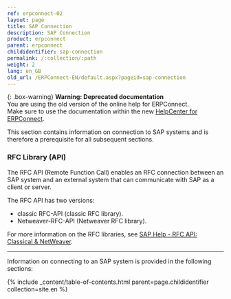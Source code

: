 ```yaml
---
ref: erpconnect-02
layout: page
title: SAP Connection
description: SAP Connection
product: erpconnect
parent: erpconnect
childidentifier: sap-connection
permalink: /:collection/:path
weight: 2
lang: en_GB
old_url: /ERPConnect-EN/default.aspx?pageid=sap-connection
---
```


{: .box-warning}
**Warning: Deprecated documentation** <br>
You are using the old version of the online help for ERPConnect.<br>
Make sure to use the documentation within the new [HelpCenter for ERPConnect](https://helpcenter.theobald-software.com/erpconnect/documentation/introduction/).

This section contains information on connection to SAP systems and is therefore a prerequisite for all subsequent sections.

### RFC Library (API)
The RFC API (Remote Function Call) enables an RFC connection between an SAP system and an external system that can communicate with SAP as a client or server.

The RFC API has two versions:
- classic RFC-API (classic RFC library).
- Netweaver-RFC-API (Netweaver RFC library). 

For more information on the RFC libraries, see [SAP Help - RFC API: Classical & NetWeaver](https://help.sap.com/saphelp_nwpi71/helpdata/en/45/18e96cd26321a1e10000000a1553f6/frameset.htm).

****
Information on connecting to an SAP system is provided in the following sections:

{% include _content/table-of-contents.html parent=page.childidentifier collection=site.en %}

